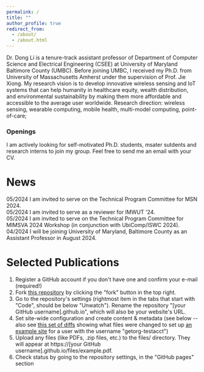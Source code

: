 ```yaml
---
permalink: /
title: ""
author_profile: true
redirect_from: 
  - /about/
  - /about.html
---
```

<div class="justify-text">
Dr. Dong Li is a tenure-track assistant professor of Department of Computer Science and Electrical Engineering (CSEE) at University of Maryland Baltimore County (UMBC). Before joining UMBC,  I received my Ph.D. from University of Massachusetts Amherst under the supervision of Prof. Jie Xiong. My research vision is to develop innovative wireless sensing and IoT systems that can help humanity in healthcare equity, wealth distribution, and environmental sustainability by making them more affordable and accessible to the average user
worldwide. Research direction: wireless sensing, wearable computing, mobile health, multi-model computing, point-of-care; 
<!-- deep learning signal processing hardware design-->
</div>

<div class="openings-box">
  <h3>Openings</h3>
  <p>I am actively looking for self-motivated Ph.D. students, msater sutdents and research interns to join my group. Feel free to send me an email with your CV.</p>
</div>

<!-- I am a final-year Ph.D. student of Manning College of Information and Computer Sciences at University of Massachusetts Amherst under the supervision of Prof. Jie Xiong. I also work with Prof. Sunghoon Ivan Lee and Prof. Jeremy Gummeson. I am broadly interested in building novel wireless sensing systems using a variety of sensing modalities, including acoustics, Wi-Fi, mmWave, UWB, and RFID. My research mainly includes localization and tracking, human-computer interaction, and health sensing. -->


News
======
<div class="news-section">
  <div class="news-item">
    <!-- <span class="news-category category-service">Service</span> -->
    <div class="news-content">05/2024 I am invited to serve on the Technical Program Committee for MSN 2024.</div>
  </div>
  <div class="news-item">
    <!-- <span class="news-category category-service">Service</span> -->
    <div class="news-content">05/2024 I am invited to serve as a reviewer for IMWUT '24.</div>
  </div>
  <div class="news-item">
    <!-- <span class="news-category category-service">Service</span> -->
    <div class="news-content">05/2024 I am invited to serve on the Technical Program Committee for MIMSVA 2024 Workshop (in conjunction with UbiComp/ISWC 2024).</div>
  </div>
  <div class="news-item">
    <!-- <span class="news-category category-activity">Activity</span> -->
    <div class="news-content">04/2024 I will be joining University of Maryland, Baltimore County as an Assistant Professor in August 2024.</div>
  </div>
</div>

Selected Publications
======
1. Register a GitHub account if you don't have one and confirm your e-mail (required!)
1. Fork [this repository](https://github.com/academicpages/academicpages.github.io) by clicking the "fork" button in the top right. 
1. Go to the repository's settings (rightmost item in the tabs that start with "Code", should be below "Unwatch"). Rename the repository "[your GitHub username].github.io", which will also be your website's URL.
1. Set site-wide configuration and create content & metadata (see below -- also see [this set of diffs](http://archive.is/3TPas) showing what files were changed to set up [an example site](https://getorg-testacct.github.io) for a user with the username "getorg-testacct")
1. Upload any files (like PDFs, .zip files, etc.) to the files/ directory. They will appear at https://[your GitHub username].github.io/files/example.pdf.  
1. Check status by going to the repository settings, in the "GitHub pages" section